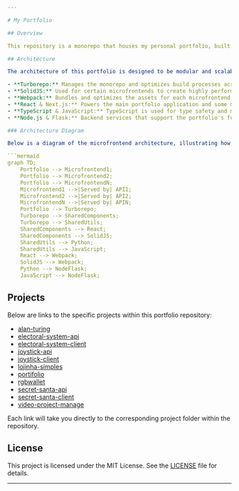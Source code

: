 ```yaml
---

# My Portfolio

## Overview

This repository is a monorepo that houses my personal portfolio, built using a microfrontend architecture. Each project within the portfolio is treated as a separate microfrontend, with the portfolio itself acting as the overarching macro application. The goal of this portfolio is to showcase my skills and projects using a variety of modern web technologies.

## Architecture

The architecture of this portfolio is designed to be modular and scalable, with each microfrontend handling a specific project or section of the portfolio. The following technologies and tools are utilized:

- **Turborepo:** Manages the monorepo and optimizes build processes across multiple microfrontends.
- **SolidJS:** Used for certain microfrontends to create highly performant and reactive user interfaces.
- **Webpack:** Bundles and optimizes the assets for each microfrontend, ensuring efficient loading and performance.
- **React & Next.js:** Powers the main portfolio application and some microfrontends, providing a robust and dynamic user experience.
- **TypeScript & JavaScript:** TypeScript is used for type safety and maintainability across most of the codebase, while JavaScript is employed where flexibility is needed.
- **Node.js & Flask:** Backend services that support the portfolio's functionality, with Flask handling any API needs and Node.js managing server-side rendering or other backend tasks.

### Architecture Diagram

Below is a diagram of the microfrontend architecture, illustrating how various APIs serve the different frontend components within the monorepo structure:

```mermaid
graph TD;
    Portfolio --> Microfrontend1;
    Portfolio --> Microfrontend2;
    Portfolio --> MicrofrontendN;
    Microfrontend1 -->|Served by| API1;
    Microfrontend2 -->|Served by| API2;
    MicrofrontendN -->|Served by| APIN;
    Portfolio --> Turborepo;
    Turborepo --> SharedComponents;
    Turborepo --> SharedUtils;
    SharedComponents --> React;
    SharedComponents --> SolidJS;
    SharedUtils --> Python;
    SharedUtils --> JavaScript;
    React --> Webpack;
    SolidJS --> Webpack;
    Python --> NodeFlask;
    JavaScript --> NodeFlask;
```

## Projects

Below are links to the specific projects within this portfolio repository:

- [alan-turing](https://github.com/brcls/portifolio-monorepo/tree/main/apps/alan-turing)
- [electoral-system-api](https://github.com/brcls/portifolio-monorepo/tree/main/services/electoral-system-api)
- [electoral-system-client](https://github.com/brcls/portifolio-monorepo/tree/main/apps/electoral-system)
- [joystick-api](https://github.com/brcls/portifolio-monorepo/tree/main/services/joystick-api)
- [joystick-client](https://github.com/brcls/portifolio-monorepo/tree/main/apps/joystick)
- [lojinha-simples](https://github.com/brcls/portifolio-monorepo/tree/main/apps/lojinha-simples)
- [portifolio](https://github.com/brcls/portifolio-monorepo/tree/main/apps/main)
- [rgbwallet](https://github.com/brcls/portifolio-monorepo/tree/main/apps/rgbwallet)
- [secret-santa-api](https://github.com/brcls/portifolio-monorepo/tree/main/services/secret-santa-api)
- [secret-santa-client](https://github.com/brcls/portifolio-monorepo/tree/main/services/secret-santa-client)
- [video-project-manage](https://github.com/brcls/portifolio-monorepo/tree/main/services/video-project-manage)

Each link will take you directly to the corresponding project folder within the repository.

## License

This project is licensed under the MIT License. See the [LICENSE](LICENSE) file for details.

---
```

